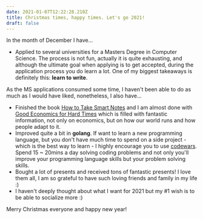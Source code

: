 ```yaml
---
date: 2021-01-07T12:22:28.210Z
title: Christmas times, happy times. Let's go 2021!
draft: false
---
```


In the month of December I have...

- Applied to several universities for a Masters Degree in Computer Science. The process is not fun, actually it is quite exhausting, and although the ultimate goal when applying is to get accepted, during the application process you do learn a lot. One of my biggest takeaways is definitely this: **learn to write**.

As the MS applications consumed some time, I haven't been able to do as much as I would have liked, nonetheless, I also have...

- Finished the book [How to Take Smart Notes](https://www.amazon.com/How-Take-Smart-Notes-Nonfiction-ebook/dp/B06WVYW33Y/ref=sr_1_1?dchild=1&keywords=how+to+take+smart+notes&qid=1610277817&sr=8-1) and I am almost done with [Good Economics for Hard Times](https://www.amazon.com/Good-Economics-for-Hard-Times/dp/0141986190/ref=tmm_pap_swatch_0?_encoding=UTF8&qid=1610277837&sr=8-1) which is filled with fantastic information, not only on economics, but on how our world runs and how people adapt to it.
- Improved quite a bit in **golang**. If want to learn a new programming language, but you don't have much time to spend on a side project - which is the best way to learn - I highly encourage you to use [codewars](https://www.codewars.com/). Spend 15 ~ 20mins a day solving coding problems and not only you'll improve your programming language skills but your problem solving skills.
- Bought a lot of presents and received tons of fantastic presents! I love them all, I am so grateful to have such loving friends and family in my life :)
- I haven't deeply thought about what I want for 2021 but my #1 wish is to be able to socialize more :)

Merry Christmas everyone and happy new year!
